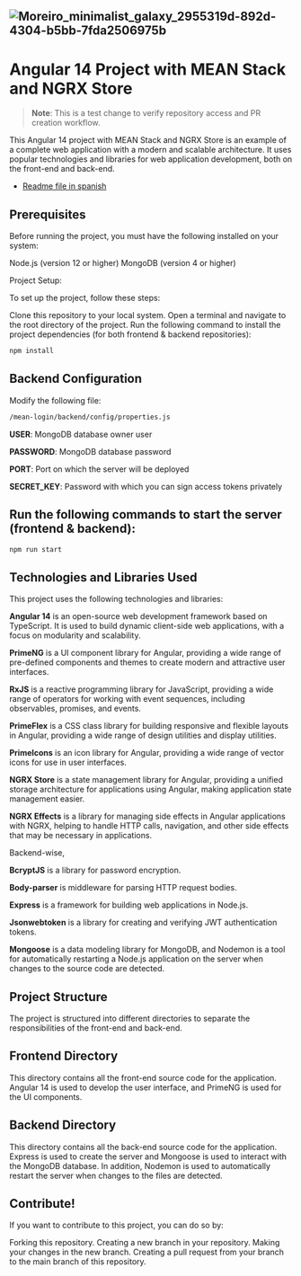 ## ![Moreiro_minimalist_galaxy_2955319d-892d-4304-b5bb-7fda2506975b](https://user-images.githubusercontent.com/57747327/218338031-f4100736-4083-49cc-8563-2f43bc4c1b10.png)

# Angular 14 Project with MEAN Stack and NGRX Store

> **Note**: This is a test change to verify repository access and PR creation workflow.

This Angular 14 project with MEAN Stack and NGRX Store is an example of a complete web application with a modern and scalable architecture. It uses popular technologies and libraries for web application development, both on the front-end and back-end.

- [Readme file in spanish](README-es.md)

## Prerequisites

Before running the project, you must have the following installed on your system:

Node.js (version 12 or higher)
MongoDB (version 4 or higher)

Project Setup:

To set up the project, follow these steps:

Clone this repository to your local system.
Open a terminal and navigate to the root directory of the project.
Run the following command to install the project dependencies (for both frontend & backend repositories):

```bash
npm install
```

## Backend Configuration

Modify the following file:

```bash
/mean-login/backend/config/properties.js
```

**USER**: MongoDB database owner user

**PASSWORD**: MongoDB database password

**PORT**: Port on which the server will be deployed

**SECRET_KEY**: Password with which you can sign access tokens privately

## Run the following commands to start the server (frontend & backend):

```bash
npm run start
```

## Technologies and Libraries Used

This project uses the following technologies and libraries:

**Angular 14** is an open-source web development framework based on TypeScript. It is used to build dynamic client-side web applications, with a focus on modularity and scalability.

**PrimeNG** is a UI component library for Angular, providing a wide range of pre-defined components and themes to create modern and attractive user interfaces.

**RxJS** is a reactive programming library for JavaScript, providing a wide range of operators for working with event sequences, including observables, promises, and events.

**PrimeFlex** is a CSS class library for building responsive and flexible layouts in Angular, providing a wide range of design utilities and display utilities.

**PrimeIcons** is an icon library for Angular, providing a wide range of vector icons for use in user interfaces.

**NGRX Store** is a state management library for Angular, providing a unified storage architecture for applications using Angular, making application state management easier.

**NGRX Effects** is a library for managing side effects in Angular applications with NGRX, helping to handle HTTP calls, navigation, and other side effects that may be necessary in applications.

Backend-wise,

**BcryptJS** is a library for password encryption.

**Body-parser** is middleware for parsing HTTP request bodies.

**Express** is a framework for building web applications in Node.js.

**Jsonwebtoken** is a library for creating and verifying JWT authentication tokens.

**Mongoose** is a data modeling library for MongoDB, and Nodemon is a tool for automatically restarting a Node.js application on the server when changes to the source code are detected.

## Project Structure

The project is structured into different directories to separate the responsibilities of the front-end and back-end.

## Frontend Directory

This directory contains all the front-end source code for the application. Angular 14 is used to develop the user interface, and PrimeNG is used for the UI components.

## Backend Directory

This directory contains all the back-end source code for the application. Express is used to create the server and Mongoose is used to interact with the MongoDB database. In addition, Nodemon is used to automatically restart the server when changes to the files are detected.

## Contribute!

If you want to contribute to this project, you can do so by:

Forking this repository.
Creating a new branch in your repository.
Making your changes in the new branch.
Creating a pull request from your branch to the main branch of this repository.
